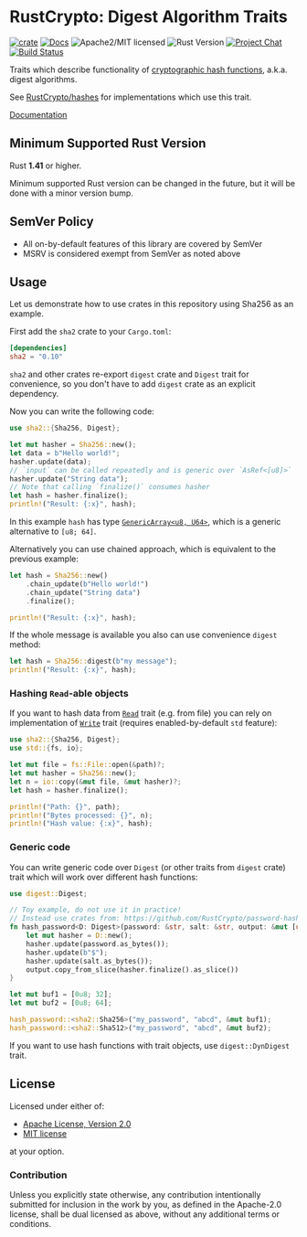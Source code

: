 # RustCrypto: Digest Algorithm Traits

[![crate][crate-image]][crate-link]
[![Docs][docs-image]][docs-link]
![Apache2/MIT licensed][license-image]
![Rust Version][rustc-image]
[![Project Chat][chat-image]][chat-link]
[![Build Status][build-image]][build-link]

Traits which describe functionality of [cryptographic hash functions][0], a.k.a.
digest algorithms.

See [RustCrypto/hashes][1] for implementations which use this trait.

[Documentation][docs-link]

## Minimum Supported Rust Version

Rust **1.41** or higher.

Minimum supported Rust version can be changed in the future, but it will be
done with a minor version bump.

## SemVer Policy

- All on-by-default features of this library are covered by SemVer
- MSRV is considered exempt from SemVer as noted above

## Usage

Let us demonstrate how to use crates in this repository using Sha256 as an
example.

First add the `sha2` crate to your `Cargo.toml`:

```toml
[dependencies]
sha2 = "0.10"
```

`sha2` and other crates re-export `digest` crate and `Digest` trait for
convenience, so you don't have to add `digest` crate as an explicit dependency.

Now you can write the following code:

```rust
use sha2::{Sha256, Digest};

let mut hasher = Sha256::new();
let data = b"Hello world!";
hasher.update(data);
// `input` can be called repeatedly and is generic over `AsRef<[u8]>`
hasher.update("String data");
// Note that calling `finalize()` consumes hasher
let hash = hasher.finalize();
println!("Result: {:x}", hash);
```

In this example `hash` has type [`GenericArray<u8, U64>`][2], which is a generic
alternative to `[u8; 64]`.

Alternatively you can use chained approach, which is equivalent to the previous
example:

```rust
let hash = Sha256::new()
    .chain_update(b"Hello world!")
    .chain_update("String data")
    .finalize();

println!("Result: {:x}", hash);
```

If the whole message is available you also can use convenience `digest` method:

```rust
let hash = Sha256::digest(b"my message");
println!("Result: {:x}", hash);
```

### Hashing `Read`-able objects

If you want to hash data from [`Read`][3] trait (e.g. from file) you can rely on
implementation of [`Write`][4] trait (requires enabled-by-default `std` feature):

```rust
use sha2::{Sha256, Digest};
use std::{fs, io};

let mut file = fs::File::open(&path)?;
let mut hasher = Sha256::new();
let n = io::copy(&mut file, &mut hasher)?;
let hash = hasher.finalize();

println!("Path: {}", path);
println!("Bytes processed: {}", n);
println!("Hash value: {:x}", hash);
```

### Generic code

You can write generic code over `Digest` (or other traits from `digest` crate)
trait which will work over different hash functions:

```rust
use digest::Digest;

// Toy example, do not use it in practice!
// Instead use crates from: https://github.com/RustCrypto/password-hashing
fn hash_password<D: Digest>(password: &str, salt: &str, output: &mut [u8]) {
    let mut hasher = D::new();
    hasher.update(password.as_bytes());
    hasher.update(b"$");
    hasher.update(salt.as_bytes());
    output.copy_from_slice(hasher.finalize().as_slice())
}

let mut buf1 = [0u8; 32];
let mut buf2 = [0u8; 64];

hash_password::<sha2::Sha256>("my_password", "abcd", &mut buf1);
hash_password::<sha2::Sha512>("my_password", "abcd", &mut buf2);
```

If you want to use hash functions with trait objects, use `digest::DynDigest`
trait.

## License

Licensed under either of:

- [Apache License, Version 2.0](http://www.apache.org/licenses/LICENSE-2.0)
- [MIT license](http://opensource.org/licenses/MIT)

at your option.

### Contribution

Unless you explicitly state otherwise, any contribution intentionally submitted
for inclusion in the work by you, as defined in the Apache-2.0 license, shall be
dual licensed as above, without any additional terms or conditions.

[//]: # 'badges'
[crate-image]: https://img.shields.io/crates/v/digest.svg
[crate-link]: https://crates.io/crates/digest
[docs-image]: https://docs.rs/digest/badge.svg
[docs-link]: https://docs.rs/digest/
[license-image]: https://img.shields.io/badge/license-Apache2.0/MIT-blue.svg
[rustc-image]: https://img.shields.io/badge/rustc-1.41+-blue.svg
[chat-image]: https://img.shields.io/badge/zulip-join_chat-blue.svg
[chat-link]: https://rustcrypto.zulipchat.com/#narrow/stream/260041-hashes
[build-image]: https://github.com/RustCrypto/traits/workflows/digest/badge.svg?branch=master&event=push
[build-link]: https://github.com/RustCrypto/traits/actions?query=workflow%3Adigest
[//]: # 'general links'
[0]: https://en.wikipedia.org/wiki/Cryptographic_hash_function
[1]: https://github.com/RustCrypto/hashes
[2]: https://docs.rs/generic-array
[3]: https://doc.rust-lang.org/std/io/trait.Read.html
[4]: https://doc.rust-lang.org/std/io/trait.Write.html
[5]: https://en.wikipedia.org/wiki/Hash-based_message_authentication_code
[6]: https://github.com/RustCrypto/MACs
